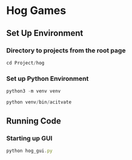 # Hog Games
## Set Up Environment
### Directory to projects from the root page
```js
cd Project/hog
```
### Set up Python Environment
```js
python3 -m venv venv
```
```js
python venv/bin/acitvate
```
## Running Code
### Starting up GUI
```js
python hog_gui.py
```
